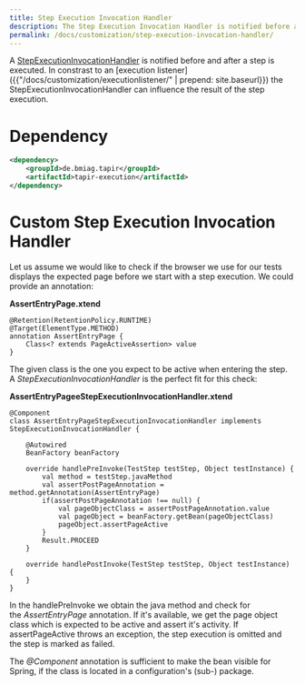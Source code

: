 ```yaml
---
title: Step Execution Invocation Handler
description: The Step Execution Invocation Handler is notified before and after a step is executed and can influenxe the result of the step execution.
permalink: /docs/customization/step-execution-invocation-handler/
---
```


A
[StepExecutionInvocationHandler](https://www.javadoc.io/page/de.bmiag.tapir/tapir/latest/de/bmiag/tapir/execution/executor/StepExecutionInvocationHandler.html)
is notified before and after a step is executed. In constrast to an [execution listener]({{"/docs/customization/executionlistener/" | prepend: site.baseurl}}) the StepExecutionInvocationHandler can influence the result of the step execution.

# Dependency

``` xml
<dependency>
    <groupId>de.bmiag.tapir</groupId>
    <artifactId>tapir-execution</artifactId>
</dependency>
```

# Custom Step Execution Invocation Handler

Let us assume we would like to check if the browser we use for our tests
displays the expected page before we start with a step execution. We
could provide an annotation:

**AssertEntryPage.xtend**

``` xtend
@Retention(RetentionPolicy.RUNTIME)
@Target(ElementType.METHOD)
annotation AssertEntryPage {
    Class<? extends PageActiveAssertion> value
}
```

The given class is the one you expect to be active when entering the
step. A *StepExecutionInvocationHandler* is the perfect fit for this
check:

**AssertEntryPageeStepExecutionInvocationHandler.xtend**

``` xtend
@Component
class AssertEntryPageStepExecutionInvocationHandler implements StepExecutionInvocationHandler {

    @Autowired
    BeanFactory beanFactory

    override handlePreInvoke(TestStep testStep, Object testInstance) {
        val method = testStep.javaMethod
        val assertPostPageAnnotation = method.getAnnotation(AssertEntryPage)
        if(assertPostPageAnnotation !== null) {
            val pageObjectClass = assertPostPageAnnotation.value
            val pageObject = beanFactory.getBean(pageObjectClass)
            pageObject.assertPageActive
        }
        Result.PROCEED
    }

    override handlePostInvoke(TestStep testStep, Object testInstance) {
    }
}
```

In the handlePreInvoke we obtain the java method and check for
the *AssertEntryPage* annotation. If it's available, we get the page
object class which is expected to be active and assert it's activity. If
assertPageActive throws an exception, the step execution is omitted and
the step is marked as failed.

The *@Component* annotation is sufficient to make the bean visible for
Spring, if the class is located in a configuration's (sub-) package.
